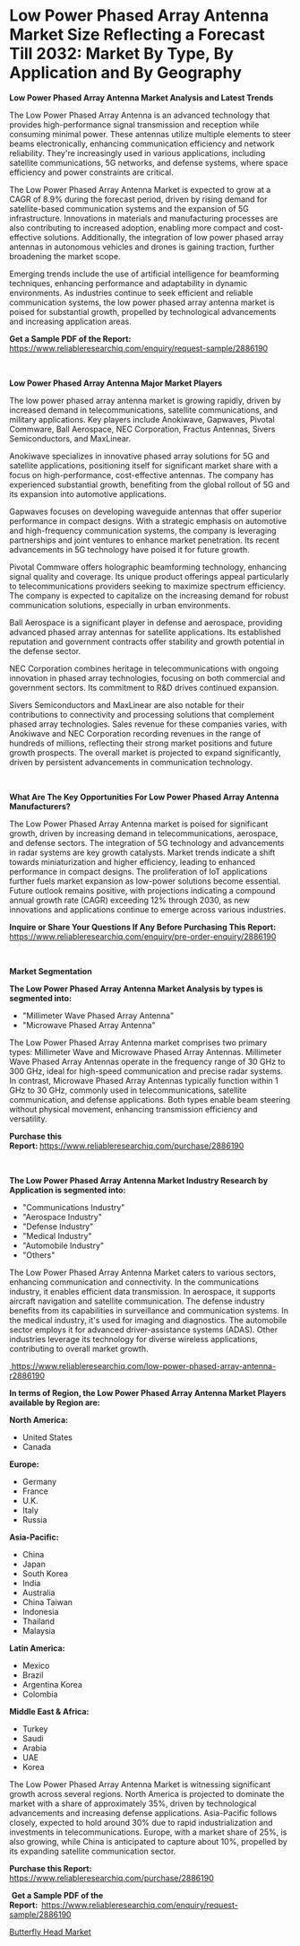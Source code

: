 <p><h1>Low Power Phased Array Antenna Market Size Reflecting a Forecast Till 2032: Market By Type, By Application and By Geography</h1></p><p><strong>Low Power Phased Array Antenna Market Analysis and Latest Trends</strong></p>
<p><p>The Low Power Phased Array Antenna is an advanced technology that provides high-performance signal transmission and reception while consuming minimal power. These antennas utilize multiple elements to steer beams electronically, enhancing communication efficiency and network reliability. They're increasingly used in various applications, including satellite communications, 5G networks, and defense systems, where space efficiency and power constraints are critical.</p><p>The Low Power Phased Array Antenna Market is expected to grow at a CAGR of 8.9% during the forecast period, driven by rising demand for satellite-based communication systems and the expansion of 5G infrastructure. Innovations in materials and manufacturing processes are also contributing to increased adoption, enabling more compact and cost-effective solutions. Additionally, the integration of low power phased array antennas in autonomous vehicles and drones is gaining traction, further broadening the market scope.</p><p>Emerging trends include the use of artificial intelligence for beamforming techniques, enhancing performance and adaptability in dynamic environments. As industries continue to seek efficient and reliable communication systems, the low power phased array antenna market is poised for substantial growth, propelled by technological advancements and increasing application areas.</p></p>
<p><strong>Get a Sample PDF of the Report:&nbsp;</strong> <a href="https://www.reliableresearchiq.com/enquiry/request-sample/2886190?utm_campaign=3124&utm_medium=2&utm_source=Github&utm_content=ia&utm_term=13032025&utm_id=low-power-phased-array-antenna">https://www.reliableresearchiq.com/enquiry/request-sample/2886190</a></p>
<p>&nbsp;</p>
<p><strong>Low Power Phased Array Antenna Major Market Players</strong></p>
<p><p>The low power phased array antenna market is growing rapidly, driven by increased demand in telecommunications, satellite communications, and military applications. Key players include Anokiwave, Gapwaves, Pivotal Commware, Ball Aerospace, NEC Corporation, Fractus Antennas, Sivers Semiconductors, and MaxLinear. </p><p>Anokiwave specializes in innovative phased array solutions for 5G and satellite applications, positioning itself for significant market share with a focus on high-performance, cost-effective antennas. The company has experienced substantial growth, benefiting from the global rollout of 5G and its expansion into automotive applications.</p><p>Gapwaves focuses on developing waveguide antennas that offer superior performance in compact designs. With a strategic emphasis on automotive and high-frequency communication systems, the company is leveraging partnerships and joint ventures to enhance market penetration. Its recent advancements in 5G technology have poised it for future growth.</p><p>Pivotal Commware offers holographic beamforming technology, enhancing signal quality and coverage. Its unique product offerings appeal particularly to telecommunications providers seeking to maximize spectrum efficiency. The company is expected to capitalize on the increasing demand for robust communication solutions, especially in urban environments.</p><p>Ball Aerospace is a significant player in defense and aerospace, providing advanced phased array antennas for satellite applications. Its established reputation and government contracts offer stability and growth potential in the defense sector.</p><p>NEC Corporation combines heritage in telecommunications with ongoing innovation in phased array technologies, focusing on both commercial and government sectors. Its commitment to R&D drives continued expansion.</p><p>Sivers Semiconductors and MaxLinear are also notable for their contributions to connectivity and processing solutions that complement phased array technologies. Sales revenue for these companies varies, with Anokiwave and NEC Corporation recording revenues in the range of hundreds of millions, reflecting their strong market positions and future growth prospects. The overall market is projected to expand significantly, driven by persistent advancements in communication technology.</p></p>
<p>&nbsp;</p>
<p><strong>What Are The Key Opportunities For Low Power Phased Array Antenna Manufacturers?</strong></p>
<p><p>The Low Power Phased Array Antenna market is poised for significant growth, driven by increasing demand in telecommunications, aerospace, and defense sectors. The integration of 5G technology and advancements in radar systems are key growth catalysts. Market trends indicate a shift towards miniaturization and higher efficiency, leading to enhanced performance in compact designs. The proliferation of IoT applications further fuels market expansion as low-power solutions become essential. Future outlook remains positive, with projections indicating a compound annual growth rate (CAGR) exceeding 12% through 2030, as new innovations and applications continue to emerge across various industries.</p></p>
<p><strong>Inquire or Share Your Questions If Any Before Purchasing This Report:</strong> <a href="https://www.reliableresearchiq.com/enquiry/pre-order-enquiry/2886190?utm_campaign=3124&utm_medium=2&utm_source=Github&utm_content=ia&utm_term=13032025&utm_id=low-power-phased-array-antenna">https://www.reliableresearchiq.com/enquiry/pre-order-enquiry/2886190</a></p>
<p>&nbsp;</p>
<p><strong>Market Segmentation</strong></p>
<p><strong>The Low Power Phased Array Antenna Market Analysis by types is segmented into:</strong></p>
<p><ul><li>"Millimeter Wave Phased Array Antenna"</li><li>"Microwave Phased Array Antenna"</li></ul></p>
<p><p>The Low Power Phased Array Antenna market comprises two primary types: Millimeter Wave and Microwave Phased Array Antennas. Millimeter Wave Phased Array Antennas operate in the frequency range of 30 GHz to 300 GHz, ideal for high-speed communication and precise radar systems. In contrast, Microwave Phased Array Antennas typically function within 1 GHz to 30 GHz, commonly used in telecommunications, satellite communication, and defense applications. Both types enable beam steering without physical movement, enhancing transmission efficiency and versatility.</p></p>
<p><strong>Purchase this Report:&nbsp;</strong><a href="https://www.reliableresearchiq.com/purchase/2886190?utm_campaign=3124&utm_medium=2&utm_source=Github&utm_content=ia&utm_term=13032025&utm_id=low-power-phased-array-antenna">https://www.reliableresearchiq.com/purchase/2886190</a></p>
<p>&nbsp;</p>
<p><strong>The Low Power Phased Array Antenna Market Industry Research by Application is segmented into:</strong></p>
<p><ul><li>"Communications Industry"</li><li>"Aerospace Industry"</li><li>"Defense Industry"</li><li>"Medical Industry"</li><li>"Automobile Industry"</li><li>"Others"</li></ul></p>
<p><p>The Low Power Phased Array Antenna Market caters to various sectors, enhancing communication and connectivity. In the communications industry, it enables efficient data transmission. In aerospace, it supports aircraft navigation and satellite communication. The defense industry benefits from its capabilities in surveillance and communication systems. In the medical industry, it's used for imaging and diagnostics. The automobile sector employs it for advanced driver-assistance systems (ADAS). Other industries leverage its technology for diverse wireless applications, contributing to overall market growth.</p></p>
<p><a href="https://www.reliableresearchiq.com/low-power-phased-array-antenna-r2886190?utm_campaign=3124&utm_medium=2&utm_source=Github&utm_content=ia&utm_term=13032025&utm_id=low-power-phased-array-antenna">&nbsp;https://www.reliableresearchiq.com/low-power-phased-array-antenna-r2886190</a></p>
<p><strong>In terms of Region, the Low Power Phased Array Antenna Market Players available by Region are:</strong></p>
<p>
    <p> <strong> North America: </strong>
        <ul>
            <li>United States</li>
            <li>Canada</li>
        </ul>
        </p> 
    <p> <strong> Europe: </strong>
        <ul>
            <li>Germany</li>
            <li>France</li>
            <li>U.K.</li>
            <li>Italy</li>
            <li>Russia</li>
        </ul>
        </p> 
    <p> <strong> Asia-Pacific: </strong>
        <ul>
            <li>China</li>
            <li>Japan</li>
            <li>South Korea</li>
            <li>India</li>
            <li>Australia</li>
            <li>China Taiwan</li>
            <li>Indonesia</li>
            <li>Thailand</li>
            <li>Malaysia</li>
        </ul>
        </p> 
    <p> <strong> Latin America: </strong>
        <ul>
            <li>Mexico</li>
            <li>Brazil</li>
            <li>Argentina Korea</li>
            <li>Colombia</li>
        </ul>
        </p> 
    <p> <strong> Middle East & Africa: </strong>
        <ul>
            <li>Turkey</li>
            <li>Saudi</li>
            <li>Arabia</li>
            <li>UAE</li>
            <li>Korea</li>
        </ul>
    </p>
    </p>
<p><p>The Low Power Phased Array Antenna Market is witnessing significant growth across several regions. North America is projected to dominate the market with a share of approximately 35%, driven by technological advancements and increasing defense applications. Asia-Pacific follows closely, expected to hold around 30% due to rapid industrialization and investments in telecommunications. Europe, with a market share of 25%, is also growing, while China is anticipated to capture about 10%, propelled by its expanding satellite communication sector.</p></p>
<p><strong>Purchase this Report: </strong><a href="https://www.reliableresearchiq.com/purchase/2886190?utm_campaign=3124&utm_medium=2&utm_source=Github&utm_content=ia&utm_term=13032025&utm_id=low-power-phased-array-antenna">https://www.reliableresearchiq.com/purchase/2886190</a></p>
<p>&nbsp;<strong>Get a Sample PDF of the Report:&nbsp;&nbsp;</strong><a href="https://www.reliableresearchiq.com/enquiry/request-sample/2886190?utm_campaign=3124&utm_medium=2&utm_source=Github&utm_content=ia&utm_term=13032025&utm_id=low-power-phased-array-antenna">https://www.reliableresearchiq.com/enquiry/request-sample/2886190</a></p>
<p><strong></strong></p>
<p><p><a href="https://github.com/lindaopodray/Market-Research-Report-List-1/blob/main/butterfly-head-market.md?utm_campaign=3124&utm_medium=2&utm_source=Github&utm_content=ia&utm_term=13032025&utm_id=low-power-phased-array-antenna">Butterfly Head Market</a></p></p>